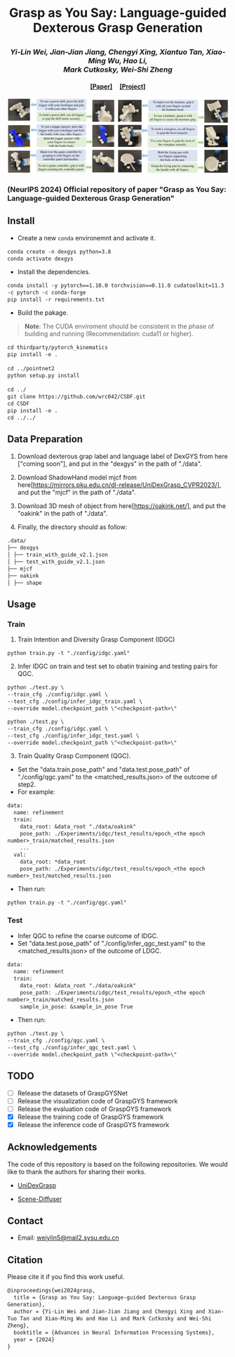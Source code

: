 # <p align="center">Grasp as You Say: Language-guided Dexterous Grasp Generation</p>

### <p align="center">*Yi-Lin Wei, Jian-Jian Jiang, Chengyi Xing, Xiantuo Tan, Xiao-Ming Wu, Hao Li, <br> Mark Cutkosky, Wei-Shi Zheng*</p>

#### <p align="center">[[Paper]](https://arxiv.org/abs/2405.19291) &nbsp;&nbsp;&nbsp; [[Project]](https://isee-laboratory.github.io/DexGYS/) </p>

![-](assets/realword_vis.png)
### (NeurIPS 2024) Official repository of paper "Grasp as You Say: Language-guided Dexterous Grasp Generation" 


## Install
- Create a new `conda` environemnt and activate it.
```
conda create -n dexgys python=3.8
conda activate dexgys
```
- Install the dependencies.
```
conda install -y pytorch==1.10.0 torchvision==0.11.0 cudatoolkit=11.3 -c pytorch -c conda-forge
pip install -r requirements.txt
```
- Build the pakage. 
> **Note**: The CUDA enviroment should be consistent in the phase of building and running (Recommendation: cuda11 or higher).
```
cd thirdparty/pytorch_kinematics
pip install -e .

cd ../pointnet2
python setup.py install 

cd ../
git clone https://github.com/wrc042/CSDF.git
cd CSDF
pip install -e .
cd ../../
```

## Data Preparation
1. Download dexterous grap label and language label of DexGYS from here ["coming soon"], and put in the "dexgys" in the path of "./data".

2. Download ShadowHand model mjcf from here[https://mirrors.pku.edu.cn/dl-release/UniDexGrasp_CVPR2023/], and put the "mjcf" in the path of "./data".

3. Download 3D mesh of object from here[https://oakink.net/], and put the "oakink" in the path of "./data".

4. Finally, the directory should as follow:
```
.data/
├── dexgys 
│ ├── train_with_guide_v2.1.json
│ ├── test_with_guide_v2.1.json
├── mjcf  
├── oakink 
│ ├── shape
```

## Usage
### Train 
1. Train Intention and Diversity Grasp Component (IDGC)
```
python train.py -t "./config/idgc.yaml"
```
2. Infer IDGC on train and test set to obatin training and testing pairs for QGC. 
```
python ./test.py \
--train_cfg ./config/idgc.yaml \
--test_cfg ./config/infer_idgc_train.yaml \
--override model.checkpoint_path \"<checkpoint-path>\"
```
```
python ./test.py \
--train_cfg ./config/idgc.yaml \
--test_cfg ./config/infer_idgc_test.yaml \
--override model.checkpoint_path \"<checkpoint-path>\"
```


3. Train Quality Grasp Component (QGC).

- Set the "data.train.pose_path" and "data.test.pose_path" of "./config/qgc.yaml" to the <matched_results.json> of the outcome of step2.
- For example: 
```
data:
  name: refinement
  train:
    data_root: &data_root "./data/oakink"
    pose_path: ./Experiments/idgc/test_results/epoch_<the epoch number>_train/matched_results.json
    ...
  val:
    data_root: *data_root
    pose_path: ./Experiments/idgc/test_results/epoch_<the epoch number>_test/matched_results.json
```
- Then run:
```
python train.py -t "./config/qgc.yaml"
```

### Test
- Infer QGC to refine the coarse outcome of IDGC. 
- Set "data.test.pose_path" of "./config/infer_qgc_test.yaml" to the <matched_results.json> of the outcome of LDGC.
```
data:
  name: refinement
  train:
    data_root: &data_root "./data/oakink"
    pose_path: ./Experiments/idgc/test_results/epoch_<the epoch number>_train/matched_results.json
    sample_in_pose: &sample_in_pose True
```
- Then run:
```
python ./test.py \
--train_cfg ./config/qgc.yaml \
--test_cfg ./config/infer_qgc_test.yaml \
--override model.checkpoint_path \"<checkpoint-path>\"
```

## TODO
- [ ] Release the datasets of GraspGYSNet
- [ ] Release the visualization code of GraspGYS framework
- [ ] Release the evaluation code of GraspGYS framework
- [x] Release the training code of GraspGYS framework
- [x] Release the inference code of GraspGYS framework

## Acknowledgements

The code of this repository is based on the following repositories. We would like to thank the authors for sharing their works.

- [UniDexGrasp](https://github.com/PKU-EPIC/UniDexGrasp)

- [Scene-Diffuser](https://github.com/scenediffuser/Scene-Diffuser)

## Contact
- Email: weiylin5@mail2.sysu.edu.cn

## Citation
Please cite it if you find this work useful.
```
@inproceedings{wei2024grasp,
  title = {Grasp as You Say: Language-guided Dexterous Grasp Generation},
  author = {Yi-Lin Wei and Jian-Jian Jiang and Chengyi Xing and Xian-Tuo Tan and Xiao-Ming Wu and Hao Li and Mark Cutkosky and Wei-Shi Zheng},
  booktitle = {Advances in Neural Information Processing Systems},
  year = {2024}
}
```
